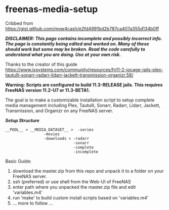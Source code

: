 # freenas-media-setup
Cribbed from https://gist.github.com/mow4cash/e2fd4991bd2b787ca407a355d134b0ff

***DISCLAIMER: This page contains incomplete and possibly incorrect info. The page is constantly being edited and worked on. Many of these should work but some may be broken. Read the code carefully to understand what you are doing.  Use at your own risk.***

Thanks to the creator of this guide https://www.ixsystems.com/community/resources/fn11-2-iocage-jails-plex-tautulli-sonarr-radarr-lidarr-jackett-transmission-organizr.58/

**Warning: Scripts are configured to build 11.3-RELEASE jails.  This requires FreeNAS version 11.2-U7 or 11.3-BETA1.**

The goal is to make a customizable installation script to setup complete media management including Plex, Tautulli, Sonarr, Radarr, Lidarr, Jackett, Transmission, and Organizr on any FreeNAS server.

***Setup Structure***
```
__POOL__ > __MEDIA_DATASET__ >  -series
                 -movies
                 -downloads > -radarr
                              -sonarr
                              -complete
                              -incomplete
```


Basic Guide:
1) download the master.zip from this repo and unpack it to a folder on your FreeNAS server.
2) ssh (preferred) or use shell from the Web-UI of FreeNAS
3) enter path where you unpacked the master.zip file and edit 'variables.m4'
4) run 'make' to build custom install scripts based on 'variables.m4'
5) ... more to follow ...
